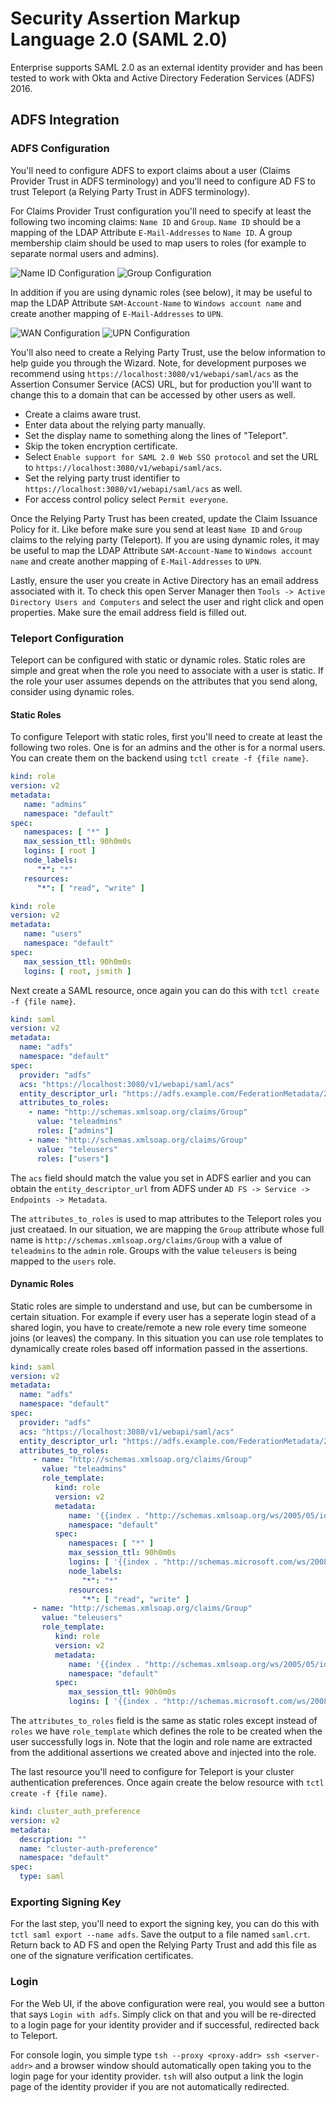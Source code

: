 # Security Assertion Markup Language 2.0 (SAML 2.0)

Enterprise supports SAML 2.0 as an external identity provider and has been
tested to work with Okta and Active Directory Federation Services (ADFS)
2016.

## ADFS Integration

### ADFS Configuration

You'll need to configure ADFS to export claims about a user (Claims Provider
Trust in ADFS terminology) and you'll need to configure AD FS to trust
Teleport (a Relying Party Trust in ADFS terminology).

For Claims Provider Trust configuration you'll need to specify at least the
following two incoming claims: `Name ID` and `Group`. `Name ID` should be a
mapping of the LDAP Attribute `E-Mail-Addresses` to `Name ID`. A group
membership claim should be used to map users to roles (for example to
separate normal users and admins).

![Name ID Configuration](https://github.com/gravitational/teleport/tree/master/docs/2.0/img/adfs-1.png?raw=true)
![Group Configuration](https://github.com/gravitational/teleport/tree/master/docs/2.0/img/adfs-2.png?raw=true)

In addition if you are using dynamic roles (see below), it may be useful to map
the LDAP Attribute `SAM-Account-Name` to `Windows account name` and create
another mapping of `E-Mail-Addresses` to `UPN`.

![WAN Configuration](https://github.com/gravitational/teleport/tree/master/docs/2.0/img/adfs-3.png?raw=true)
![UPN Configuration](https://github.com/gravitational/teleport/tree/master/docs/2.0/img/adfs-4.png?raw=true)

You'll also need to create a Relying Party Trust, use the below information to
help guide you through the Wizard. Note, for development purposes we recommend
using `https://localhost:3080/v1/webapi/saml/acs` as the Assertion Consumer
Service (ACS) URL, but for production you'll want to change this to a domain
that can be accessed by other users as well.

* Create a claims aware trust.
* Enter data about the relying party manually.
* Set the display name to something along the lines of "Teleport".
* Skip the token encryption certificate.
* Select `Enable support for SAML 2.0 Web SSO protocol` and set the URL to `https://localhost:3080/v1/webapi/saml/acs`.
* Set the relying party trust identifier to `https://localhost:3080/v1/webapi/saml/acs` as well.
* For access control policy select `Permit everyone`.

Once the Relying Party Trust has been created, update the Claim Issuance Policy
for it. Like before make sure you send at least `Name ID` and `Group` claims to the
relying party (Teleport). If you are using dynamic roles, it may be useful to
map the LDAP Attribute `SAM-Account-Name` to `Windows account name` and create
another mapping of `E-Mail-Addresses` to `UPN`.

Lastly, ensure the user you create in Active Directory has an email address
associated with it. To check this open Server Manager then
`Tools -> Active Directory Users and Computers` and select the user and right
click and open properties. Make sure the email address field is filled out.

### Teleport Configuration

Teleport can be configured with static or dynamic roles. Static roles are simple
and great when the role you need to associate with a user is static. If the role
your user assumes depends on the attributes that you send along, consider using
dynamic roles.

#### Static Roles

To configure Teleport with static roles, first you'll need to create at least
the following two roles. One is for an admins and the other is for a normal
users. You can create them on the backend using `tctl create -f {file name}`.

```yaml
kind: role
version: v2
metadata:
   name: "admins"
   namespace: "default"
spec:
   namespaces: [ "*" ]
   max_session_ttl: 90h0m0s
   logins: [ root ]
   node_labels:
      "*": "*"
   resources:
      "*": [ "read", "write" ]
```
```yaml
kind: role
version: v2
metadata:
   name: "users"
   namespace: "default"
spec:
   max_session_ttl: 90h0m0s
   logins: [ root, jsmith ]
```

Next create a SAML resource, once again you can do this with `tctl create -f {file name}`.

```yaml
kind: saml
version: v2
metadata:
  name: "adfs"
  namespace: "default"
spec:
  provider: "adfs"
  acs: "https://localhost:3080/v1/webapi/saml/acs"
  entity_descriptor_url: "https://adfs.example.com/FederationMetadata/2007-06/FederationMetadata.xml"
  attributes_to_roles:
    - name: "http://schemas.xmlsoap.org/claims/Group"
      value: "teleadmins"
      roles: ["admins"]
    - name: "http://schemas.xmlsoap.org/claims/Group"
      value: "teleusers"
      roles: ["users"]
```

The `acs` field should match the value you set in ADFS earlier and you can
obtain the `entity_descriptor_url` from ADFS under
`AD FS -> Service -> Endpoints -> Metadata`.

The `attributes_to_roles` is used to map attributes to the Teleport roles you
just creataed. In our situation, we are mapping the `Group` attribute whose full
name is `http://schemas.xmlsoap.org/claims/Group` with a value of `teleadmins`
to the `admin` role. Groups with the value `teleusers` is being mapped to the
`users` role.

#### Dynamic Roles

Static roles are simple to understand and use, but can be cumbersome in certain
situation. For example if every user has a seperate login stead of a shared
login, you have to create/remote a new role every time someone joins (or leaves)
the company. In this situation you can use role templates to dynamically create
roles based off information passed in the assertions.

```yaml
kind: saml
version: v2
metadata:
  name: "adfs"
  namespace: "default"
spec:
  provider: "adfs"
  acs: "https://localhost:3080/v1/webapi/saml/acs"
  entity_descriptor_url: "https://adfs.example.com/FederationMetadata/2007-06/FederationMetadata.xml"
  attributes_to_roles:
     - name: "http://schemas.xmlsoap.org/claims/Group"
       value: "teleadmins"
       role_template:
          kind: role
          version: v2
          metadata:
             name: '{{index . "http://schemas.xmlsoap.org/ws/2005/05/identity/claims/upn"}}'
             namespace: "default"
          spec:
             namespaces: [ "*" ]
             max_session_ttl: 90h0m0s
             logins: [ '{{index . "http://schemas.microsoft.com/ws/2008/06/identity/claims/windowsaccountname"}}', root ]
             node_labels:
                "*": "*"
             resources:
                "*": [ "read", "write" ]
     - name: "http://schemas.xmlsoap.org/claims/Group"
       value: "teleusers"
       role_template:
          kind: role
          version: v2
          metadata:
             name: '{{index . "http://schemas.xmlsoap.org/ws/2005/05/identity/claims/upn"}}'
             namespace: "default"
          spec:
             max_session_ttl: 90h0m0s
             logins: [ '{{index . "http://schemas.microsoft.com/ws/2008/06/identity/claims/windowsaccountname"}}', root ]
```

The `attributes_to_roles` field is the same as static roles except instead of
`roles` we have `role_template` which defines the role to be created when the
user successfully logs in. Note that the login and role name are extracted from
the additional assertions we created above and injected into the role.

The last resource you'll need to configure for Teleport is your cluster
authentication preferences. Once again create the below resource with
`tctl create -f {file name}`.

```yaml
kind: cluster_auth_preference
version: v2
metadata:
  description: ""
  name: "cluster-auth-preference"
  namespace: "default"
spec:
  type: saml
```

### Exporting Signing Key

For the last step, you'll need to export the signing key, you can do this with
`tctl saml export --name adfs`. Save the output to a file named `saml.crt`.
Return back to AD FS and open the Relying Party Trust and add this file as one
of the signature verification certificates.

### Login

For the Web UI, if the above configuration were real, you would see a button
that says `Login with adfs`. Simply click on that and you will be
re-directed to a login page for your identity provider and if successful,
redirected back to Teleport.

For console login, you simple type `tsh --proxy <proxy-addr> ssh <server-addr>`
and a browser window should automatically open taking you to the login page for
your identity provider. `tsh` will also output a link the login page of the
identity provider if you are not automatically redirected.
